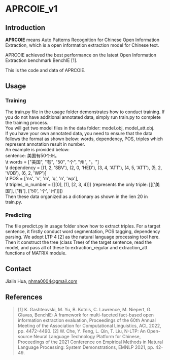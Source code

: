 # APRCOIE_v1
## Introduction
**APRCOIE** means Auto Patterns Recognition for Chinese Open Information Extraction, which is a open information extraction model for Chinese text.  

APRCOIE achieved the best performance on the latest Open Information Extraction benchmark BenchIE [1].  

This is the code and data of APRCOIE. <br>
## Usage
### Training  

The train.py file in the usage folder demonstrates how to conduct training. If you do not have additional annotated data, simply run train.py to complete the training process.<br>
You will get two model files in the data folder: model.obj, model_att.obj. <br>
If you have your own annotated data, you need to ensure that the data follows the format as shown below: words, dependency, POS, triples which represent annotation result in number. <br>
An example is provided below: <br>
sentence: 美国有50个州。<br>
\t words = ["美国", "有", "50", "个", "州", "。"] <br>
\t dependency = [(1, 2, 'SBV'), (2, 0, 'HED'), (3, 4, 'ATT'), (4, 5, 'ATT'), (5, 2, 'VOB'), (6, 2, 'WP')] <br>
\t POS = ['ns', 'v', 'm', 'q', 'n', 'wp'], \
\t triples_in_number = [[[0], [1], [2, 3, 4]]] (represents the only triple: [[['美国'], ['有'], ['50', '个', '州']]]) <br>
Then these data organized as a dictionary as shown in the lien 20 in train.py.
### Predicting
The file predict.py in usage folder show how to extract triples. For a target sentence, it firstly conduct word segmentation, POS tagging, dependency parsing. We adopt LTP 4 [2] as the natural language processing tool here. Then it construct the tree (class Tree) of the target sentence, read the model, and pass all of these to extraction_regular and extraction_att functions of MATRIX module. 
## Contact
Jialin Hua, nhma0004@gmail.com
## References
> [1] K. Gashteovski, M. Yu, B. Kotnis, C. Lawrence, M. Niepert, G. Glavas, BenchIE: A framework for multi-faceted fact-based open information extraction evaluation, Proceedings of the 60th Annual Meeting of the Association for Computational Linguistics, ACL 2022, pp. 4472-4490.
> [2] W. Che, Y. Feng, L. Qin, T. Liu, N-LTP: An Open-source Neural Language Technology Platform for Chinese, Proceedings of the 2021 Conference on Empirical Methods in Natural Language Processing: System Demonstrations, EMNLP 2021, pp. 42-49.




